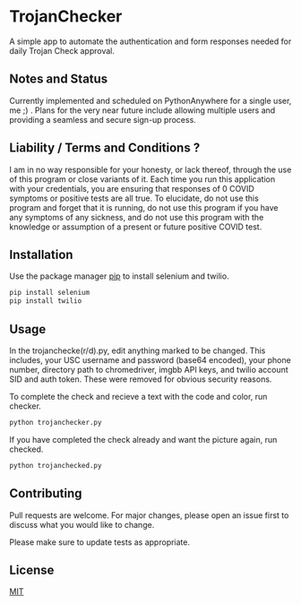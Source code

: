 # TrojanChecker

A simple app to automate the authentication and form responses needed for daily Trojan Check approval.

## Notes and Status

Currently implemented and scheduled on PythonAnywhere for a single user, me ;) . Plans for the very near future include allowing multiple users and providing a seamless and secure sign-up process. 

## Liability / Terms and Conditions ?

I am in no way responsible for your honesty, or lack thereof, through the use of this program or close variants of it. Each time you run this application with your credentials, you are ensuring that responses of 0 COVID symptoms or positive tests are all true. To elucidate, do not use this program and forget that it is running, do not use this program if you have any symptoms of any sickness, and do not use this program with the knowledge or assumption of a present or future positive COVID test. 

## Installation

Use the package manager [pip](https://pip.pypa.io/en/stable/) to install selenium and twilio.

```bash
pip install selenium
pip install twilio
```

## Usage
In the trojanchecke(r/d).py, edit anything marked to be changed. This includes, your USC username and password (base64 encoded), your phone number, directory path to chromedriver, imgbb API keys, and twilio account SID and auth token. These were removed for obvious security reasons.

To complete the check and recieve a text with the code and color, run checker.
```bash
python trojanchecker.py
```
If you have completed the check already and want the picture again, run checked.
```bash
python trojanchecked.py
```

## Contributing
Pull requests are welcome. For major changes, please open an issue first to discuss what you would like to change.

Please make sure to update tests as appropriate.

## License
[MIT](https://choosealicense.com/licenses/mit/)